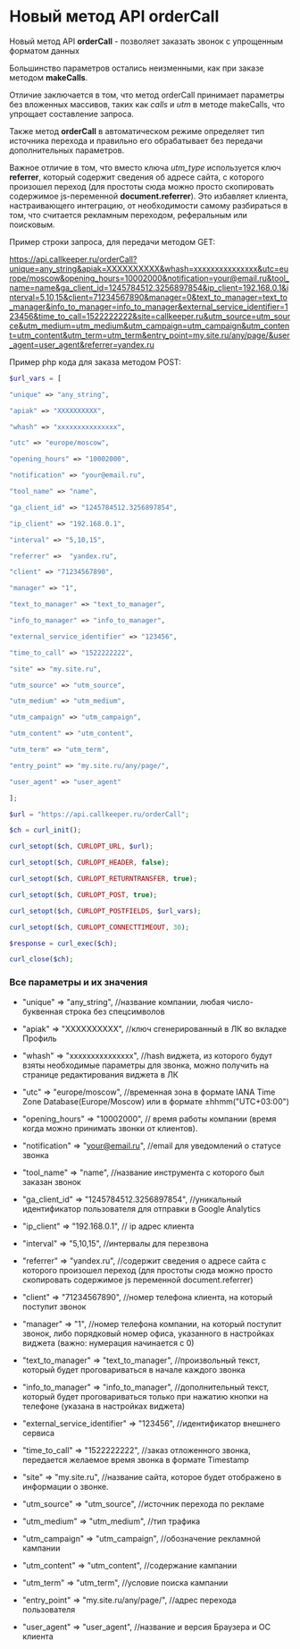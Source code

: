 # Новый метод API orderCall

Новый метод API **orderCall** - позволяет заказать звонок с упрощенным форматом данных

Большинство параметров остались неизменными, как при заказе методом **makeCalls**.

Отличие заключается в том, что метод orderCall принимает параметры без вложенных массивов, таких как *calls* и *utm* в методе makeCalls, что упрощает составление запроса.

Также метод **orderCall** в автоматическом режиме определяет тип источника перехода и правильно его обрабатывает без передачи дополнительных параметров.

Важное отличие в том, что вместо ключа *utm_type* используется ключ **referrer**, который содержит сведения об адресе сайта, с которого произошел переход (для простоты сюда можно просто скопировать содержимое js-переменной **document.referrer**). Это избавляет клиента, настраивающего интеграцию, от необходимости самому разбираться в том, что считается рекламным переходом, реферальным или поисковым.

Пример строки запроса, для передачи методом GET:

https://api.callkeeper.ru/orderCall?unique=any_string&apiak=XXXXXXXXXX&whash=xxxxxxxxxxxxxxx&utc=europe/moscow&opening_hours=10002000&notification=your@email.ru&tool_name=name&ga_client_id=1245784512.3256897854&ip_client=192.168.0.1&interval=5,10,15&client=71234567890&manager=0&text_to_manager=text_to_manager&info_to_manager=info_to_manager&external_service_identifier=123456&time_to_call=1522222222&site=callkeeper.ru&utm_source=utm_source&utm_medium=utm_medium&utm_campaign=utm_campaign&utm_content=utm_content&utm_term=utm_term&entry_point=my.site.ru/any/page/&user_agent=user_agent&referrer=yandex.ru

Пример php кода для заказа методом POST:

```php
$url_vars = [

"unique" => "any_string",

"apiak" => "XXXXXXXXXX",

"whash" => "xxxxxxxxxxxxxxx",

"utc" => "europe/moscow",

"opening_hours" => "10002000",

"notification" => "your@email.ru",

"tool_name" => "name",

"ga_client_id" => "1245784512.3256897854",

"ip_client" => "192.168.0.1",

"interval" => "5,10,15",

"referrer" =>  "yandex.ru",

"client" => "71234567890",

"manager" => "1",

"text_to_manager" => "text_to_manager",

"info_to_manager" => "info_to_manager",

"external_service_identifier" => "123456",

"time_to_call" => "1522222222",

"site" => "my.site.ru",

"utm_source" => "utm_source",

"utm_medium" => "utm_medium",

"utm_campaign" => "utm_campaign",

"utm_content" => "utm_content",

"utm_term" => "utm_term",

"entry_point" => "my.site.ru/any/page/",

"user_agent" => "user_agent"

];

$url = "https://api.callkeeper.ru/orderCall";

$ch = curl_init();

curl_setopt($ch, CURLOPT_URL, $url);

curl_setopt($ch, CURLOPT_HEADER, false);

curl_setopt($ch, CURLOPT_RETURNTRANSFER, true);

curl_setopt($ch, CURLOPT_POST, true);

curl_setopt($ch, CURLOPT_POSTFIELDS, $url_vars);

curl_setopt($ch, CURLOPT_CONNECTTIMEOUT, 30);

$response = curl_exec($ch);

curl_close($ch);

```

### Все параметры и их значения

- "unique" => "any_string", //название компании, любая число-буквенная строка без спецсимволов

- "apiak" => "XXXXXXXXXX", //ключ сгенерированный в ЛК во вкладке Профиль

- "whash" => "xxxxxxxxxxxxxxx", //hash виджета, из которого будут взяты необходимые параметры для звонка, можно получить на странице редактирования виджета в ЛК

- "utc" => "europe/moscow", //временная зона в формате IANA Time Zone Database(Europe/Moscow) или в формате ±hhmm("UTC+03:00")

- "opening_hours" => "10002000", // время работы компании (время когда можно принимать звонки от клиентов).

- "notification" => "your@email.ru", //email для уведомлений о статусе звонка

- "tool_name" => "name", //название инструмента с которого был заказан звонок

- "ga_client_id" => "1245784512.3256897854", //уникальный идентификатор пользователя для отправки в Google Analytics

- "ip_client" => "192.168.0.1", // ip адрес клиента

- "interval" => "5,10,15", //интервалы для перезвона

- "referrer" =>  "yandex.ru", //содержит сведения о адресе сайта с которого произошел переход (для простоты сюда можно просто скопировать содержимое js переменной document.referrer)

- "client" => "71234567890", //номер телефона клиента, на который поступит звонок

- "manager" => "1", //номер телефона компании, на который поступит звонок, либо порядковый номер офиса, указанного в настройках виджета (важно: нумерация начинается с 0)

- "text_to_manager" => "text_to_manager", //произвольный текст, который будет проговариваться в начале каждого звонка

- "info_to_manager" => "info_to_manager", //дополнительный текст, который будет проговариваться только при нажатию кнопки на телефоне (указана в настройках виджета)

- "external_service_identifier" => "123456", //идентификатор внешнего сервиса

- "time_to_call" => "1522222222", //заказ отложенного звонка, передается желаемое время звонка в формате Timestamp

- "site" => "my.site.ru", //название сайта, которое будет отображено в информации о звонке.

- "utm_source" => "utm_source", //источник перехода по рекламе

- "utm_medium" => "utm_medium", //тип трафика

- "utm_campaign" => "utm_campaign", //обозначение рекламной кампании

- "utm_content" => "utm_content", //содержание кампании

- "utm_term" => "utm_term", //условие поиска кампании

- "entry_point" => "my.site.ru/any/page/", //адрес перехода пользователя

- "user_agent" => "user_agent", //название и версия Браузера и ОС клиента
